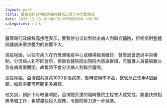 ```yaml
---
layout: post
title: 醫管局料亞博館旁臨時醫院工程下月大致完成
date: 2020-12-28 16:46:56.000000000 +08:00
categories: rthk
---
```


醫管局行政總裁高拔陞表示，要暫停分流新型肺炎病人到聯合醫院，但相信對整體隔離病床需求壓力的影響不大。

高拔陞說，以往有病人在竹篙灣檢疫中心或機場檢測確診，醫管局會透過中央機制，分流病人到不同醫院，但聯合醫院因出現院內感染群組，有醫護人員要隔離以及有病房要關閉，故暫時不會分流病人到聯合醫院。

高拔陞說，亞博館共提共1000多張病床，暫時使用率不高，醫管局正使用4個展館，如有需要可再開更多展館。

他又說，預計下月較後時間，亞博館旁邊的臨時醫院工程會大致完成，將盡快做相應準備工作，希望盡快投入服務，令醫院壓力進一步減低。

